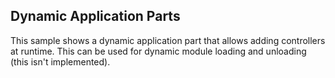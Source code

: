 ## Dynamic Application Parts

This sample shows a dynamic application part that allows adding controllers at runtime. This can be used for dynamic module
loading and unloading (this isn't implemented).
